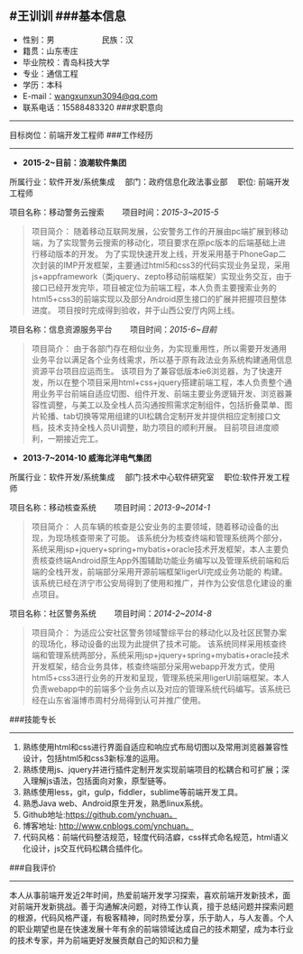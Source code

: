 #王训训
###基本信息
----------
- 性别：男　　　　　　民族：汉 
- 籍贯：山东枣庄 　　
- 毕业院校：青岛科技大学
- 专业：通信工程
- 学历：本科　
- E-mail：wangxunxun3094@qq.com   
- 联系电话：15588483320 
###求职意向

----------

 目标岗位：前端开发工程师
###工作经历

----------

 
- **2015-2~目前：浪潮软件集团**


所属行业：软件开发/系统集成	 　部门：政府信息化政法事业部	　职位:	前端开发工程师
 
项目名称：移动警务云搜索	　　项目时间：*2015-3~2015-5*
> 
> 项目简介：
> 随着移动互联网发展，公安警务工作的开展由pc端扩展到移动端，为了实现警务云搜索的移动化，项目要求在原pc版本的后端基础上进行移动版本的开发。
> 为了实现快速开发上线，开发采用基于PhoneGap二次封装的IMP开发框架，主要通过html5和css3的代码实现业务呈现，采用js+appframework（类jquery、zepto移动前端框架）实现业务交互，由于接口已经开发完毕，项目被定位为前端工程，本人负责主要搜索业务的html5+css3的前端实现以及部分Android原生接口的扩展并把握项目整体进度。
> 项目按时完成得到验收，并于山西公安厅内网上线。

项目名称：信息资源服务平台	　　项目时间：*2015-6~目前*
> 
> 项目简介：
> 由于各部门存在相似业务，为实现重用性，所以需要开发通用业务平台以满足各个业务线需求，所以基于原有政法业务系统构建通用信息资源平台项目应运而生。
> 该项目为了兼容低版本ie6浏览器，为了快速开发，所以在整个项目采用html+css+jquery搭建前端工程，本人负责整个通用业务平台前端自适应切图、组件开发、前端主要业务逻辑开发、浏览器兼容性调整，与美工以及全栈人员沟通按照需求定制组件，包括折叠菜单、图片轮播、tab切换等常用组建的UI松耦合定制开发并提供相应定制接口文档，技术支持全栈人员UI调整，助力项目的顺利开展。
> 目前项目进度顺利，一期接近完工。


- **2013-7~2014-10	威海北洋电气集团**

所属行业：软件开发/系统集成　	部门:技术中心软件研究室	 　职位:软件开发工程师

项目名称：移动核查系统　　 项目时间：*2013-9~2014-1* 
> 项目简介：
> 人员车辆的核查是公安业务的主要领域，随着移动设备的出现，为现场核查带来了可能。
> 该系统分为核查终端和管理系统两个部分，系统采用jsp+jquery+spring+mybatis+oracle技术开发框架，本人主要负责核查终端Android原生App外围辅助功能业务编写以及管理系统前端和后端的全栈开发，前端部分采用开源前端框架ligerUI完成业务功能的 构建。该系统已经在济宁市公安局得到了使用和推广，并作为公安信息化建设的重点项目。

项目名称：社区警务系统　　	项目时间：*2014-2~2014-8*
> 
> 项目简介：
> 为适应公安社区警务领域警综平台的移动化以及社区民警办案 的现场化，移动设备的出现为此提供了技术可能。
> 该系统同样采用核查终端和管理系统两部分，系统采用jsp+jquery+spring+mybatis+oracle技术开发框架，结合业务具体，核查终端部分采用webapp开发方式，使用html5+css3进行业务的开发和呈现，管理系统采用ligerUI前端框架。本人负责webapp中的前端多个业务点以及对应的管理系统代码编写。该系统已经在山东省淄博市周村分局得到认可并推广使用。
> 

###技能专长

----------


 1. 熟练使用html和css进行界面自适应和响应式布局切图以及常用浏览器兼容性设计，包括html5和css3新标准的运用。
 2. 熟练使用js、jquery并进行插件定制开发实现前端项目的松耦合和可扩展；深入理解js语法，包括面向对象，原型链等。
 3. 熟练使用less，git，gulp，fiddler，sublime等前端开发工具。
 4. 熟悉Java web、Android原生开发，熟悉linux系统。
 5. Github地址:https://github.com/ynchuan。
 6. 博客地址: http://www.cnblogs.com/ynchuan。
 7. 代码风格：前端代码整洁规范，轻度代码洁癖，css样式命名规范，html语义化设计，js交互代码松耦合插件化。

###自我评价

----------


本人从事前端开发近2年时间，热爱前端开发学习探索，喜欢前端开发新技术，面对前端开发新挑战。善于沟通解决问题，对待工作认真，擅于总结问题并探索问题的根源，代码风格严谨，有极客精神，同时热爱分享，乐于助人，与人友善。个人的职业期望也是在快速发展十年有余的前端领域达成自己的技术期望，成为本行业的技术专家，并为前端更好发展贡献自己的知识和力量

